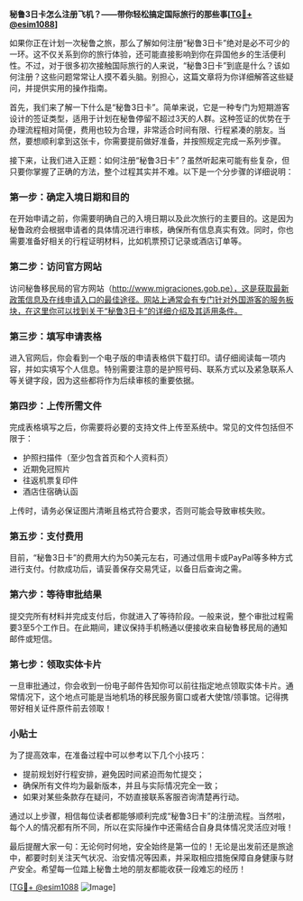**秘鲁3日卡怎么注册飞机？——带你轻松搞定国际旅行的那些事[[TG💪+ @esim1088](https://t.me/s/esim1088)]**

如果你正在计划一次秘鲁之旅，那么了解如何注册“秘鲁3日卡”绝对是必不可少的一环。这不仅关系到你的旅行体验，还可能直接影响到你在异国他乡的生活便利性。不过，对于很多初次接触国际旅行的人来说，“秘鲁3日卡”到底是什么？该如何注册？这些问题常常让人摸不着头脑。别担心，这篇文章将为你详细解答这些疑问，并提供实用的操作指南。

首先，我们来了解一下什么是“秘鲁3日卡”。简单来说，它是一种专门为短期游客设计的签证类型，适用于计划在秘鲁停留不超过3天的人群。这种签证的优势在于办理流程相对简便，费用也较为合理，非常适合时间有限、行程紧凑的朋友。当然，要想顺利拿到这张卡，你需要提前做好准备，并按照规定完成一系列步骤。

接下来，让我们进入正题：如何注册“秘鲁3日卡”？虽然听起来可能有些复杂，但只要你掌握了正确的方法，整个过程其实并不难。以下是一个分步骤的详细说明：

### 第一步：确定入境日期和目的
在开始申请之前，你需要明确自己的入境日期以及此次旅行的主要目的。这是因为秘鲁政府会根据申请者的具体情况进行审核，确保所有信息真实有效。同时，你也需要准备好相关的行程证明材料，比如机票预订记录或酒店订单等。

### 第二步：访问官方网站
访问秘鲁移民局的官方网站（http://www.migraciones.gob.pe），这是获取最新政策信息及在线申请入口的最佳途径。网站上通常会有专门针对外国游客的服务板块，在这里你可以找到关于“秘鲁3日卡”的详细介绍及其适用条件。

### 第三步：填写申请表格
进入官网后，你会看到一个电子版的申请表格供下载打印。请仔细阅读每一项内容，并如实填写个人信息。特别需要注意的是护照号码、联系方式以及紧急联系人等关键字段，因为这些都将作为后续审核的重要依据。

### 第四步：上传所需文件
完成表格填写之后，你需要将必要的支持文件上传至系统中。常见的文件包括但不限于：
- 护照扫描件（至少包含首页和个人资料页）
- 近期免冠照片
- 往返机票复印件
- 酒店住宿确认函

上传时，请务必保证图片清晰且格式符合要求，否则可能会导致审核失败。

### 第五步：支付费用
目前，“秘鲁3日卡”的费用大约为50美元左右，可通过信用卡或PayPal等多种方式进行支付。付款成功后，请妥善保存交易凭证，以备日后查询之需。

### 第六步：等待审批结果
提交完所有材料并完成支付后，你就进入了等待阶段。一般来说，整个审批过程需要3至5个工作日。在此期间，建议保持手机畅通以便接收来自秘鲁移民局的通知邮件或短信。

### 第七步：领取实体卡片
一旦审批通过，你会收到一份电子邮件告知你可以前往指定地点领取实体卡片。通常情况下，这个地点可能是当地机场的移民服务窗口或者大使馆/领事馆。记得携带好相关证件原件前去领取！

### 小贴士
为了提高效率，在准备过程中可以参考以下几个小技巧：
- 提前规划好行程安排，避免因时间紧迫而匆忙提交；
- 确保所有文件均为最新版本，并且与实际情况完全一致；
- 如果对某些条款存在疑问，不妨直接联系客服咨询清楚再行动。

通过以上步骤，相信每位读者都能够顺利完成“秘鲁3日卡”的注册流程。当然啦，每个人的情况都有所不同，所以在实际操作中还需结合自身具体情况灵活应对哦！

最后提醒大家一句：无论何时何地，安全始终是第一位的！无论是出发前还是旅途中，都要时刻关注天气状况、治安情况等因素，并采取相应措施保障自身健康与财产安全。希望每一位踏上秘鲁土地的朋友都能收获一段难忘的经历！

[[TG💪+ @esim1088](https://t.me/s/esim1088) ![Image](https://i.postimg.cc/4NQfJmqS/Snipaste-2025-05-13-00-14-12.png)]